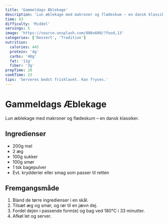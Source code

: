 ```yaml
---
title: 'Gammeldags Æblekage'
description: 'Lun æblekage med makroner og flødeskum – en dansk klassiker.'
time: 43
difficulty: 'Middel'
servings: 5
image: 'https://source.unsplash.com/800x600/?food,13'
categories: ['Dessert', 'Tradition']
nutrition:
  calories: 445
  protein: '4g'
  carbs: '48g'
  fat: '11g'
  fiber: '3g'
prepTime: 28
cookTime: 23
tips: 'Serveres bedst frisklavet. Kan fryses.'
---
```


# Gammeldags Æblekage

Lun æblekage med makroner og flødeskum – en dansk klassiker.

## Ingredienser

- 200g mel  
- 2 æg  
- 100g sukker  
- 100g smør  
- 1 tsk bagepulver  
- Evt. krydderier eller smag som passer til retten

## Fremgangsmåde

1. Bland de tørre ingredienser i en skål.
2. Tilsæt æg og smør, og rør til en jævn dej.
3. Fordel dejen i passende form(e) og bag ved 180°C i 33 minutter.
4. Afkøl let og server.
